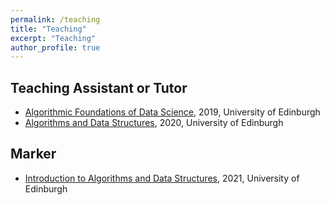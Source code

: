 ```yaml
---
permalink: /teaching
title: "Teaching"
excerpt: "Teaching"
author_profile: true
---
```


## Teaching Assistant or Tutor
- [Algorithmic Foundations of Data Science](https://www.learn.ed.ac.uk/webapps/blackboard/content/listContent.jsp?course_id=_72136_1&content_id=_3836151_1), 2019, University of Edinburgh
- [Algorithms and Data Structures](https://www.inf.ed.ac.uk/teaching/courses/ads/), 2020, University of Edinburgh

## Marker
- [Introduction to Algorithms and Data Structures](http://www.drps.ed.ac.uk/20-21/dpt/cxinfr08026.htm), 2021, University of Edinburgh
